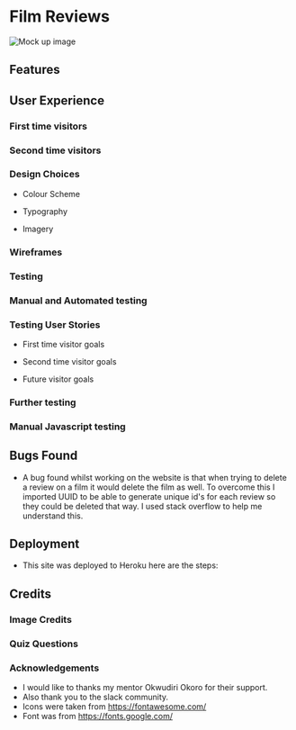 # Film Reviews


![Mock up image](documentation/)

## Features 






## User Experience

### First time visitors


### Second time visitors


### Design Choices
* Colour Scheme
    
* Typography
    
* Imagery
    


### Wireframes


### Testing


     


### Manual and Automated testing


### Testing User Stories

* First time visitor goals
    

* Second time visitor goals
    

* Future visitor goals
    
### Further testing 

### Manual Javascript testing

## Bugs Found
* A bug found whilst working on the website is that when trying to delete a review on a film it would delete the film as well. To overcome this I imported UUID to be able to generate unique id's for each review so they could be deleted that way. I used stack overflow to help me understand this. 

## Deployment 
* This site was deployed to Heroku here are the steps:
   

## Credits
### Image Credits

### Quiz Questions

### Acknowledgements
* I would like to thanks my mentor Okwudiri Okoro for their support.
* Also thank you to the slack community. 
* Icons were taken from <https://fontawesome.com/>
* Font was from <https://fonts.google.com/>
